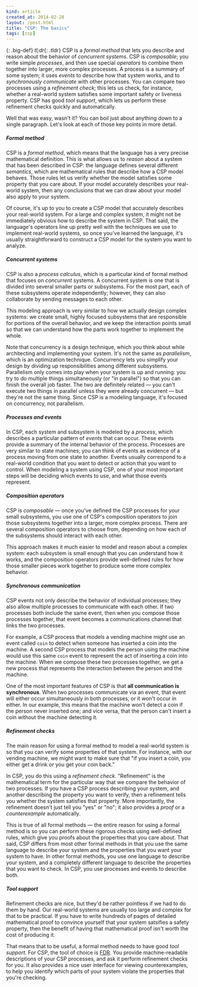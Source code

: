 ```yaml
---
kind: article
created_at: 2014-02-28
layout: /post.html
title: "CSP: The basics"
tags: [csp]
---
```


{: .big-def}
*tl;dr*{: .tldr} CSP is a *formal method* that lets you describe and reason
about the behavior of *concurrent systems*.  CSP is *composable*; you write
simple *processes*, and then use special *operators* to combine them together
into larger, more complex processes.  A process is a summary of some system; it
uses *events* to describe how that system works, and to *synchronously
communicate* with other processes.  You can compare two processes using a
*refinement check*; this lets us check, for instance, whether a real-world
system satisfies some important safety or liveness property.  CSP has good *tool
support*, which lets us perform these refinement checks quickly and
automatically.

Well that was easy, wasn't it?  You can boil just about anything down to a
single paragraph.  Let's look at each of those key points in more detail.


<h5>Formal method</h5>

CSP is a *formal method*, which means that the language has a very precise
mathematical definition.  This is what allows us to *reason* about a system that
has been described in CSP: the language defines several different *semantics*,
which are mathematical rules that describe how a CSP model behaves.  Those rules
let us verify whether the model satisfies some property that you care about.  If
your model accurately describes your real-world system, then any conclusions
that we can draw about your model also apply to your system.

Of course, it's up to you to create a CSP model that accurately describes your
real-world system.  For a large and complex system, it might not be immediately
obvious how to describe the system in CSP.  That said, the language's operators
line up pretty well with the techniques we use to implement real-world systems,
so once you've learned the language, it's usually straightforward to construct a
CSP model for the system you want to analyze.


<h5>Concurrent systems</h5>

CSP is also a *process calculus*, which is a particular kind of formal method
that focuses on *concurrent* systems.  A concurrent system is one that is
divided into several smaller parts or subsystems.  For the most part, each of
these subsystems operate independently; however, they can also collaborate by
sending messages to each other.

This modeling approach is very similar to how we actually design complex
systems: we create small, highly focused subsystems that are responsible for
portions of the overall behavior, and we keep the interaction points small so
that we can understand how the parts work together to implement the whole.

Note that concurrency is a design technique, which you think about while
architecting and implementing your system.  It's not the same as *parallelism*,
which is an optimization technique.  Concurrency lets you simplify your design
by dividing up responsibilities among different subsystems.  Parallelism only
comes into play when your system is up and running: you try to do multiple
things simultaneously (or "in parallel") so that you can finish the overall job
faster.  The two are definitely related — you can't execute two things in
parallel unless they were already concurrent — but they're not the same thing.
Since CSP is a modeling language, it's focused on concurrency, not parallelism.


<h5>Processes and events</h5>

In CSP, each system and subsystem is modeled by a *process*, which describes a
particular pattern of *events* that can occur.  These events provide a summary
of the internal behavior of the process.  Processes are very similar to state
machines; you can think of events as evidence of a process moving from one state
to another.  Events usually correspond to a real-world condition that you want
to detect or action that you want to control.  When modeling a system using CSP,
one of your most important steps will be deciding which events to use, and what
those events represent.


<h5>Composition operators</h5>

CSP is *composable* — once you've defined the CSP processes for your small
subsystems, you use one of CSP's composition operators to join those subsystems
together into a larger, more complex process.  There are several composition
operators to choose from, depending on how each of the subsystems should
interact with each other.

This approach makes it much easier to model and reason about a complex system:
each subsystem is small enough that you can understand how it works, and the
composition operators provide well-defined rules for how those smaller pieces
work together to produce some more complex behavior.


<h5>Synchronous communication</h5>

CSP events not only describe the behavior of individual processes; they also
allow multiple processes to communicate with each other.  If two processes both
include the same event, then when you compose those processes together, that
event becomes a communications channel that links the two processes.

For example, a CSP process that models a vending machine might use an event
called `coin` to detect when someone has inserted a coin into the machine.  A
second CSP process that models the person using the machine would use this same
`coin` event to represent the act of inserting a coin into the machine.  When we
compose these two processes together, we get a new process that represents the
interaction between the person and the machine.

One of the most important features of CSP is that **all communication is
synchronous**.  When two processes communicate via an event, that event will
either occur simultaneously in both processes, or it won't occur in either.  In
our example, this means that the machine won't detect a coin if the person never
inserted one; and vice versa, that the person can't insert a coin without the
machine detecting it.


<h5>Refinement checks</h5>

The main reason for using a formal method to model a real-world system is so
that you can verify some properties of that system.  For instance, with our
vending machine, we might want to make sure that "if you insert a coin, you
either get a drink or you get your coin back."

In CSP, you do this using a *refinement check*.  "Refinement" is the
mathematical term for the particular way that we compare the behavior of two
processes.  If you have a CSP process describing your system, and another
describing the property you want to verify, then a refinement tells you whether
the system satisfies that property.  More importantly, the refinement doesn't
just tell you "yes" or "no"; it also provides a *proof* or a *counterexample*
automatically.

This is true of all formal methods — the entire reason for using a formal method
is so you can perform these rigorous checks using well-defined rules, which give
you proofs about the properties that you care about.  That said, CSP differs
from most other formal methods in that you use the same language to describe
your system and the properties that you want your system to have.  In other
formal methods, you use one language to describe your system, and a completely
different language to describe the properties that you want to check.  In CSP,
you use processes and events to describe both.


<h5>Tool support</h5>

Refinement checks are nice, but they'd be rather pointless if we had to do them
by hand.  Our real-world systems are usually too large and complex for that to
be practical.  If you have to write hundreds of pages of detailed mathematical
proof to convince yourself that your system satsifies a safety property, then
the benefit of having that mathematical proof isn't worth the cost of producing
it.

That means that to be useful, a formal method needs to have good *tool support*.
For CSP, the tool of choice is [FDR](https://www.cs.ox.ac.uk/projects/fdr/).
You provide machine-readable descriptions of your CSP processes, and ask it
perform refinement checks for you.  It also provides a nice user interface for
viewing counterexamples, to help you identify which parts of your system violate
the properties that you're checking.
